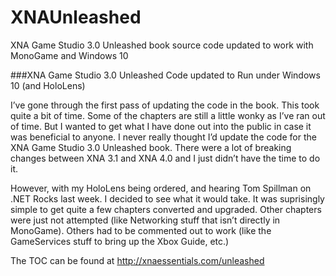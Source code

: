# XNAUnleashed
XNA Game Studio 3.0 Unleashed book source code updated to work with MonoGame and Windows 10

###XNA Game Studio 3.0 Unleashed Code updated to Run under Windows 10 (and HoloLens)

I’ve gone through the first pass of updating the code in the book. This took quite a bit of time. Some of the chapters are still a little wonky as I’ve ran out of time. But I wanted to get what I have done out into the public in case it was beneficial to anyone.  I never really thought I’d update the code for the XNA Game Studio 3.0 Unleashed book. There were a lot of breaking changes between XNA 3.1 and XNA 4.0 and I just didn’t have the time to do it.

However, with my HoloLens being ordered, and hearing Tom Spillman on .NET Rocks last week. I decided to see what it would take. It was suprisingly simple to get quite a few chapters converted and upgraded.  Other chapters were just not attempted (like Networking stuff that isn’t directly in MonoGame). Others had to be commented out to work (like the GameServices stuff to bring up the Xbox Guide, etc.)

The TOC can be found at http://xnaessentials.com/unleashed
